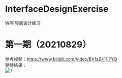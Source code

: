 # InterfaceDesignExercise
WPF界面设计练习
# 第一期（20210829）  
参考视频：https://www.bilibili.com/video/BV1aE411i7YQ  
期待结果：  
![7](https://user-images.githubusercontent.com/38448350/131252390-e871315f-1ec0-453c-af60-54e9decdd04c.png)
